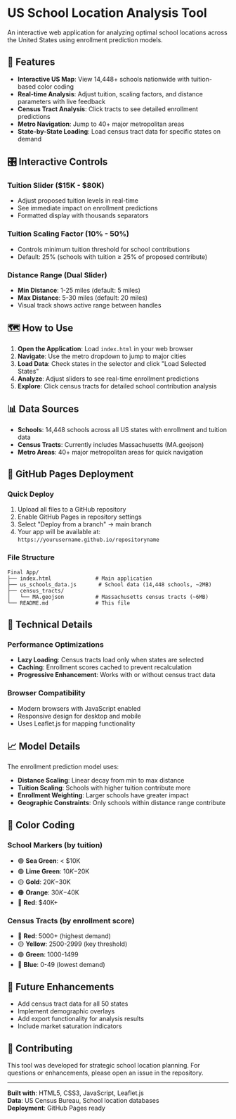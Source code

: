 # US School Location Analysis Tool

An interactive web application for analyzing optimal school locations across the United States using enrollment prediction models.

## 🎯 Features

- **Interactive US Map**: View 14,448+ schools nationwide with tuition-based color coding
- **Real-time Analysis**: Adjust tuition, scaling factors, and distance parameters with live feedback
- **Census Tract Analysis**: Click tracts to see detailed enrollment predictions
- **Metro Navigation**: Jump to 40+ major metropolitan areas
- **State-by-State Loading**: Load census tract data for specific states on demand

## 🎛️ Interactive Controls

### Tuition Slider ($15K - $80K)
- Adjust proposed tuition levels in real-time
- See immediate impact on enrollment predictions
- Formatted display with thousands separators

### Tuition Scaling Factor (10% - 50%)
- Controls minimum tuition threshold for school contributions
- Default: 25% (schools with tuition ≥ 25% of proposed contribute)

### Distance Range (Dual Slider)
- **Min Distance**: 1-25 miles (default: 5 miles)
- **Max Distance**: 5-30 miles (default: 20 miles)
- Visual track shows active range between handles

## 🗺️ How to Use

1. **Open the Application**: Load `index.html` in your web browser
2. **Navigate**: Use the metro dropdown to jump to major cities
3. **Load Data**: Check states in the selector and click "Load Selected States"
4. **Analyze**: Adjust sliders to see real-time enrollment predictions
5. **Explore**: Click census tracts for detailed school contribution analysis

## 📊 Data Sources

- **Schools**: 14,448 schools across all US states with enrollment and tuition data
- **Census Tracts**: Currently includes Massachusetts (MA.geojson)
- **Metro Areas**: 40+ major metropolitan areas for quick navigation

## 🚀 GitHub Pages Deployment

### Quick Deploy
1. Upload all files to a GitHub repository
2. Enable GitHub Pages in repository settings
3. Select "Deploy from a branch" → main branch
4. Your app will be available at: `https://yourusername.github.io/repositoryname`

### File Structure
```
Final App/
├── index.html              # Main application
├── us_schools_data.js       # School data (14,448 schools, ~2MB)
├── census_tracts/
│   └── MA.geojson          # Massachusetts census tracts (~6MB)
└── README.md               # This file
```

## 🔧 Technical Details

### Performance Optimizations
- **Lazy Loading**: Census tracts load only when states are selected
- **Caching**: Enrollment scores cached to prevent recalculation
- **Progressive Enhancement**: Works with or without census tract data

### Browser Compatibility
- Modern browsers with JavaScript enabled
- Responsive design for desktop and mobile
- Uses Leaflet.js for mapping functionality

## 📈 Model Details

The enrollment prediction model uses:
- **Distance Scaling**: Linear decay from min to max distance
- **Tuition Scaling**: Schools with higher tuition contribute more
- **Enrollment Weighting**: Larger schools have greater impact
- **Geographic Constraints**: Only schools within distance range contribute

## 🎨 Color Coding

### School Markers (by tuition)
- 🟢 **Sea Green**: < $10K
- 🟢 **Lime Green**: $10K-$20K  
- 🟡 **Gold**: $20K-$30K
- 🟠 **Orange**: $30K-$40K
- 🔴 **Red**: $40K+

### Census Tracts (by enrollment score)
- 🔴 **Red**: 5000+ (highest demand)
- 🟡 **Yellow**: 2500-2999 (key threshold)
- 🟢 **Green**: 1000-1499
- 🔵 **Blue**: 0-49 (lowest demand)

## 📝 Future Enhancements

- Add census tract data for all 50 states
- Implement demographic overlays
- Add export functionality for analysis results
- Include market saturation indicators

## 🤝 Contributing

This tool was developed for strategic school location planning. For questions or enhancements, please open an issue in the repository.

---

**Built with**: HTML5, CSS3, JavaScript, Leaflet.js  
**Data**: US Census Bureau, School location databases  
**Deployment**: GitHub Pages ready
